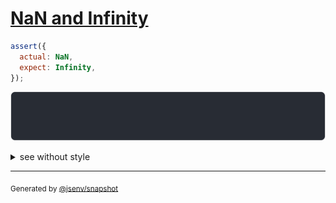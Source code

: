 # [NaN and Infinity](../../number.test.js#L35)

```js
assert({
  actual: NaN,
  expect: Infinity,
});
```

![img](throw.svg)

<details>
  <summary>see without style</summary>

```console
AssertionError: actual and expect are different

actual: NaN
expect: Infinity
```

</details>

---

<sub>
  Generated by <a href="https://github.com/jsenv/core/tree/main/packages/independent/snapshot">@jsenv/snapshot</a>
</sub>